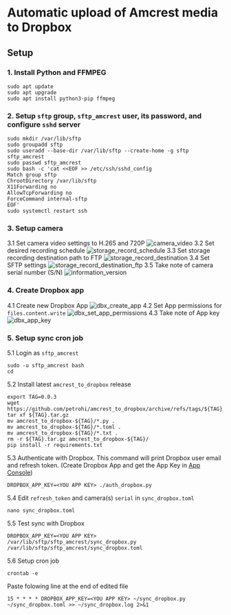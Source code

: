 # Automatic upload of Amcrest media to Dropbox

## Setup

### 1. Install Python and FFMPEG
```
sudo apt update
sudo apt upgrade
sudo apt install python3-pip ffmpeg
```
### 2. Setup `sftp` group, `sftp_amcrest` user, its password, and configure `sshd` server
```
sudo mkdir /var/lib/sftp
sudo groupadd sftp
sudo useradd --base-dir /var/lib/sftp --create-home -g sftp sftp_amcrest
sudo passwd sftp_amcrest
sudo bash -c 'cat <<EOF >> /etc/ssh/sshd_config
Match group sftp
ChrootDirectory /var/lib/sftp
X11Forwarding no
AllowTcpForwarding no
ForceCommand internal-sftp
EOF'
sudo systemctl restart ssh
```
### 3. Setup camera
3.1 Set camera video settings to H.265 and 720P
![camera_video](/doc/camera_video.png)
3.2 Set desired recording schedule
![storage_record_schedule](/doc/storage_record_schedule.png)
3.3 Set storage recording destination path to FTP
![storage_record_destination](/doc/storage_record_destination.png)
3.4 Set SFTP settings
![storage_record_destination_ftp](/doc/storage_record_destination_ftp.png)
3.5 Take note of camera serial number (S/N)
![information_version](/doc/information_version.png)
### 4. Create Dropbox app
4.1 Create new Dropbox App
![dbx_create_app](/doc/dbx_create_app.png)
4.2 Set App permissions for `files.content.write`
![dbx_set_app_permissions](/doc/dbx_set_app_permissions.png)
4.3 Take note of App key 
![dbx_app_key](/doc/dbx_app_key.png)
### 5. Setup sync cron job
5.1 Login as `sftp_amcrest`
```
sudo -u sftp_amcrest bash
cd
```
5.2 Install latest `amcrest_to_dropbox` release
```
export TAG=0.0.3
wget https://github.com/petrohi/amcrest_to_dropbox/archive/refs/tags/${TAG}.tar.gz
tar xf ${TAG}.tar.gz
mv amcrest_to_dropbox-${TAG}/*.py .
mv amcrest_to_dropbox-${TAG}/*.toml .
mv amcrest_to_dropbox-${TAG}/*.txt .
rm -r ${TAG}.tar.gz amcrest_to_dropbox-${TAG}/
pip install -r requirements.txt
```
5.3 Authenticate with Dropbox. This command will print Dropbox user email and refresh token.
(Create Dropbox App and get the App Key in [App Console](https://www.dropbox.com/developers/apps))
```
DROPBOX_APP_KEY=<YOU APP KEY> ./auth_dropbox.py
```
5.4 Edit `refresh_token` and camera(s) `serial` in `sync_dropbox.toml`
```
nano sync_dropbox.toml
```
5.5 Test sync with Dropbox
```
DROPBOX_APP_KEY=<YOU APP KEY> /var/lib/sftp/sftp_amcrest/sync_dropbox.py /var/lib/sftp/sftp_amcrest/sync_dropbox.toml
```

5.6 Setup cron job
```
crontab -e
```
Paste folowing line at the end of edited file
```
15 * * * * DROPBOX_APP_KEY=<YOU APP KEY> ~/sync_dropbox.py ~/sync_dropbox.toml >> ~/sync_dropbox.log 2>&1
```